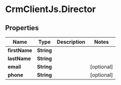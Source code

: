 # CrmClientJs.Director

## Properties

Name | Type | Description | Notes
------------ | ------------- | ------------- | -------------
**firstName** | **String** |  | 
**lastName** | **String** |  | 
**email** | **String** |  | [optional] 
**phone** | **String** |  | [optional] 


